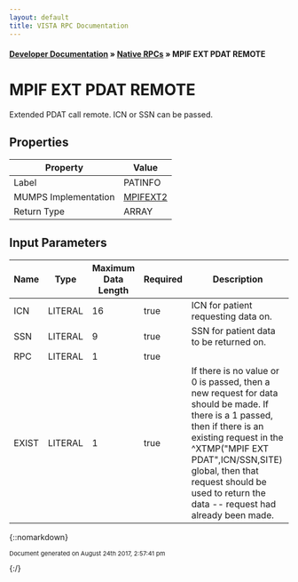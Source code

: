 ```yaml
---
layout: default
title: VISTA RPC Documentation
---
```


#### [Developer Documentation](../index) &#187; [Native RPCs](TableOfContents) &#187; MPIF EXT PDAT REMOTE<br/>
# MPIF EXT PDAT REMOTE

Extended PDAT call remote.  ICN or SSN can be passed.

## Properties

Property | Value
--- | ---
Label | PATINFO
MUMPS Implementation | [MPIFEXT2](http://code.osehra.org/dox/Routine_MPIFEXT2_source.html)
Return Type | ARRAY


## Input Parameters

Name | Type | Maximum Data Length | Required | Description
--- | --- | --- | --- | ---
ICN | LITERAL | 16 | true | ICN for patient requesting data on.
SSN | LITERAL | 9 | true | SSN for patient data to be returned on.
RPC | LITERAL | 1 | true | 
EXIST | LITERAL | 1 | true | If there is no value or 0 is passed, then a new request for data should be made.  If there is a 1 passed, then if there is an existing request in the ^XTMP(&quot;MPIF EXT PDAT&quot;,ICN/SSN,SITE) global, then that request should be used to return the data -- request had already been made.



{::nomarkdown} <br/><p style="font-size: 11px">Document generated on August 24th 2017, 2:57:41 pm</p>{:/}